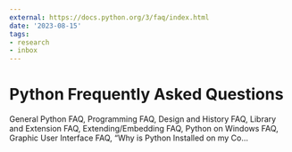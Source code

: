 ```yaml
---
external: https://docs.python.org/3/faq/index.html
date: '2023-08-15'
tags:
- research
- inbox
---
```


# Python Frequently Asked Questions

General Python FAQ, Programming FAQ, Design and History FAQ, Library and Extension FAQ, Extending/Embedding FAQ, Python on Windows FAQ, Graphic User Interface FAQ, “Why is Python Installed on my Co...
